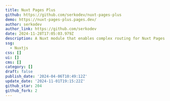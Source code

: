 ```yaml
---
title: Nuxt Pages Plus
github: https://github.com/serkodev/nuxt-pages-plus
demo: https://nuxt-pages-plus.pages.dev/
author: serkodev
author_link: https://github.com/serkodev
date: 2024-11-28T17:05:03.979Z
description: A Nuxt module that enables complex routing for Nuxt Pages.
ssg:
  - Nuxtjs
css: []
ui: []
cms: []
category: []
draft: false
publish_date: '2024-04-06T10:49:12Z'
update_date: '2024-11-01T19:15:22Z'
github_star: 204
github_fork: 2
---
```

